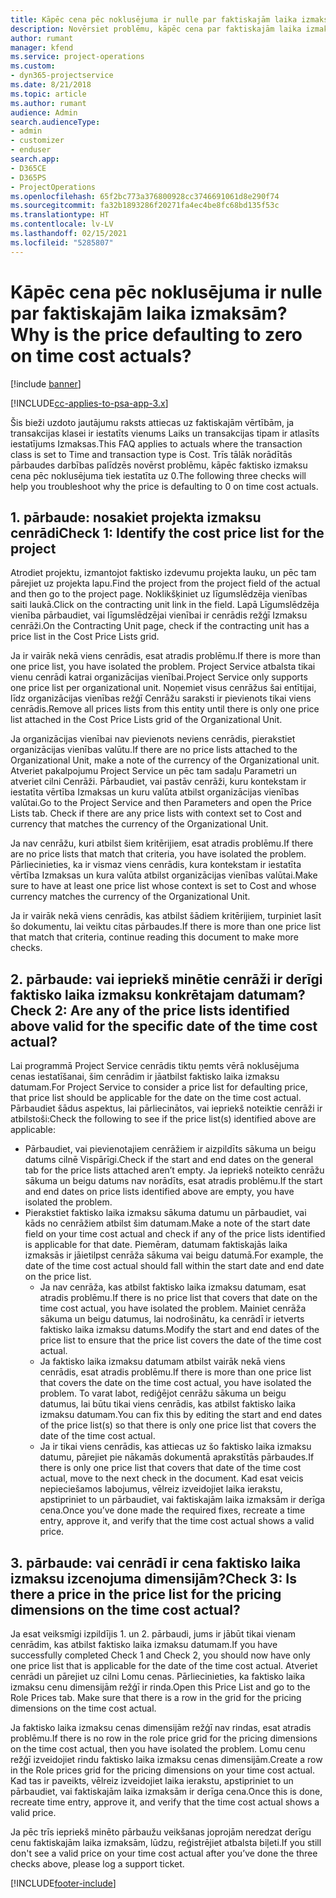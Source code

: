 ```yaml
---
title: Kāpēc cena pēc noklusējuma ir nulle par faktiskajām laika izmaksām?
description: Novērsiet problēmu, kāpēc cena par faktiskajām laika izmaksām tiek pēc noklusējuma iestatīta uz 0.
author: rumant
manager: kfend
ms.service: project-operations
ms.custom:
- dyn365-projectservice
ms.date: 8/21/2018
ms.topic: article
ms.author: rumant
audience: Admin
search.audienceType:
- admin
- customizer
- enduser
search.app:
- D365CE
- D365PS
- ProjectOperations
ms.openlocfilehash: 65f2bc773a376800928cc3746691061d8e290f74
ms.sourcegitcommit: fa32b1893286f20271fa4ec4be8fc68bd135f53c
ms.translationtype: HT
ms.contentlocale: lv-LV
ms.lasthandoff: 02/15/2021
ms.locfileid: "5285807"
---
```

# <a name="why-is-the-price-defaulting-to-zero-on-time-cost-actuals"></a><span data-ttu-id="6289a-103">Kāpēc cena pēc noklusējuma ir nulle par faktiskajām laika izmaksām?</span><span class="sxs-lookup"><span data-stu-id="6289a-103">Why is the price defaulting to zero on time cost actuals?</span></span>

[!include [banner](../includes/psa-now-project-operations.md)]

[!INCLUDE[cc-applies-to-psa-app-3.x](../includes/cc-applies-to-psa-app-3x.md)]

<span data-ttu-id="6289a-104">Šis bieži uzdoto jautājumu raksts attiecas uz faktiskajām vērtībām, ja transakcijas klasei ir iestatīts vienums Laiks un transakcijas tipam ir atlasīts iestatījums Izmaksas.</span><span class="sxs-lookup"><span data-stu-id="6289a-104">This FAQ applies to actuals where the transaction class is set to Time and transaction type is Cost.</span></span> <span data-ttu-id="6289a-105">Trīs tālāk norādītās pārbaudes darbības palīdzēs novērst problēmu, kāpēc faktisko izmaksu cena pēc noklusējuma tiek iestatīta uz 0.</span><span class="sxs-lookup"><span data-stu-id="6289a-105">The following three checks will help you troubleshoot why the price is defaulting to 0 on time cost actuals.</span></span>
 
## <a name="check-1-identify-the-cost-price-list-for-the-project"></a><span data-ttu-id="6289a-106">1. pārbaude: nosakiet projekta izmaksu cenrādi</span><span class="sxs-lookup"><span data-stu-id="6289a-106">Check 1: Identify the cost price list for the project</span></span>

<span data-ttu-id="6289a-107">Atrodiet projektu, izmantojot faktisko izdevumu projekta lauku, un pēc tam pārejiet uz projekta lapu.</span><span class="sxs-lookup"><span data-stu-id="6289a-107">Find the project from the project field of the actual and then go to the project page.</span></span> <span data-ttu-id="6289a-108">Noklikšķiniet uz līgumslēdzēja vienības saiti laukā.</span><span class="sxs-lookup"><span data-stu-id="6289a-108">Click on the contracting unit link in the field.</span></span> <span data-ttu-id="6289a-109">Lapā Līgumslēdzēja vienība pārbaudiet, vai līgumslēdzējai vienībai ir cenrādis režģī Izmaksu cenrāži.</span><span class="sxs-lookup"><span data-stu-id="6289a-109">On the Contracting Unit page, check if the contracting unit has a price list in the Cost Price Lists grid.</span></span>

<span data-ttu-id="6289a-110">Ja ir vairāk nekā viens cenrādis, esat atradis problēmu.</span><span class="sxs-lookup"><span data-stu-id="6289a-110">If there is more than one price list, you have isolated the problem.</span></span> <span data-ttu-id="6289a-111">Project Service atbalsta tikai vienu cenrādi katrai organizācijas vienībai.</span><span class="sxs-lookup"><span data-stu-id="6289a-111">Project Service only supports one price list per organizational unit.</span></span> <span data-ttu-id="6289a-112">Noņemiet visus cenrāžus šai entītijai, līdz organizācijas vienības režģī Cenrāžu saraksti ir pievienots tikai viens cenrādis.</span><span class="sxs-lookup"><span data-stu-id="6289a-112">Remove all prices lists from this entity until there is only one price list attached in the Cost Price Lists grid of the Organizational Unit.</span></span>

<span data-ttu-id="6289a-113">Ja organizācijas vienībai nav pievienots neviens cenrādis, pierakstiet organizācijas vienības valūtu.</span><span class="sxs-lookup"><span data-stu-id="6289a-113">If there are no price lists attached to the Organizational Unit, make a note of the currency of the Organizational unit.</span></span> <span data-ttu-id="6289a-114">Atveriet pakalpojumu Project Service un pēc tam sadaļu Parametri un atveriet cilni Cenrāži. Pārbaudiet, vai pastāv cenrāži, kuru kontekstam ir iestatīta vērtība Izmaksas un kuru valūta atbilst organizācijas vienības valūtai.</span><span class="sxs-lookup"><span data-stu-id="6289a-114">Go to the Project Service and then Parameters and open the Price Lists tab. Check if there are any price lists with context set to Cost and currency that matches the currency of the Organizational Unit.</span></span>
 
<span data-ttu-id="6289a-115">Ja nav cenrāžu, kuri atbilst šiem kritērijiem, esat atradis problēmu.</span><span class="sxs-lookup"><span data-stu-id="6289a-115">If there are no price lists that match that criteria, you have isolated the problem.</span></span> <span data-ttu-id="6289a-116">Pārliecinieties, ka ir vismaz viens cenrādis, kura kontekstam ir iestatīta vērtība Izmaksas un kura valūta atbilst organizācijas vienības valūtai.</span><span class="sxs-lookup"><span data-stu-id="6289a-116">Make sure to have at least one price list whose context is set to Cost and whose currency matches the currency of the Organizational Unit.</span></span>

<span data-ttu-id="6289a-117">Ja ir vairāk nekā viens cenrādis, kas atbilst šādiem kritērijiem, turpiniet lasīt šo dokumentu, lai veiktu citas pārbaudes.</span><span class="sxs-lookup"><span data-stu-id="6289a-117">If there is more than one price list that match that criteria, continue reading this document to make more checks.</span></span>

## <a name="check-2-are-any-of-the-price-lists-identified-above-valid-for-the-specific-date-of-the-time-cost-actual"></a><span data-ttu-id="6289a-118">2. pārbaude: vai iepriekš minētie cenrāži ir derīgi faktisko laika izmaksu konkrētajam datumam?</span><span class="sxs-lookup"><span data-stu-id="6289a-118">Check 2: Are any of the price lists identified above valid for the specific date of the time cost actual?</span></span>

<span data-ttu-id="6289a-119">Lai programmā Project Service cenrādis tiktu ņemts vērā noklusējuma cenas iestatīšanai, šim cenrādim ir jāatbilst faktisko laika izmaksu datumam.</span><span class="sxs-lookup"><span data-stu-id="6289a-119">For Project Service to consider a price list for defaulting price, that price list should be applicable for the date on the time cost actual.</span></span> <span data-ttu-id="6289a-120">Pārbaudiet šādus aspektus, lai pārliecinātos, vai iepriekš noteiktie cenrāži ir atbilstoši:</span><span class="sxs-lookup"><span data-stu-id="6289a-120">Check the following to see if the price list(s) identified above are applicable:</span></span>

- <span data-ttu-id="6289a-121">Pārbaudiet, vai pievienotajiem cenrāžiem ir aizpildīts sākuma un beigu datums cilnē Vispārīgi.</span><span class="sxs-lookup"><span data-stu-id="6289a-121">Check if the start and end dates on the general tab for the price lists attached aren’t empty.</span></span> <span data-ttu-id="6289a-122">Ja iepriekš noteikto cenrāžu sākuma un beigu datums nav norādīts, esat atradis problēmu.</span><span class="sxs-lookup"><span data-stu-id="6289a-122">If the start and end dates on price lists identified above are empty, you have isolated the problem.</span></span> 
- <span data-ttu-id="6289a-123">Pierakstiet faktisko laika izmaksu sākuma datumu un pārbaudiet, vai kāds no cenrāžiem atbilst šim datumam.</span><span class="sxs-lookup"><span data-stu-id="6289a-123">Make a note of the start date field on your time cost actual and check if any of the price lists identified is applicable for that date.</span></span> <span data-ttu-id="6289a-124">Piemēram, datumam faktiskajās laika izmaksās ir jāietilpst cenrāža sākuma vai beigu datumā.</span><span class="sxs-lookup"><span data-stu-id="6289a-124">For example, the date of the time cost actual should fall within the start date and end date on the price list.</span></span> 
    - <span data-ttu-id="6289a-125">Ja nav cenrāža, kas atbilst faktisko laika izmaksu datumam, esat atradis problēmu.</span><span class="sxs-lookup"><span data-stu-id="6289a-125">If there is no price list that covers that date on the time cost actual, you have isolated the problem.</span></span> <span data-ttu-id="6289a-126">Mainiet cenrāža sākuma un beigu datumus, lai nodrošinātu, ka cenrādī ir ietverts faktisko laika izmaksu datums.</span><span class="sxs-lookup"><span data-stu-id="6289a-126">Modify the start and end dates of the price list to ensure that the price list covers the date of the time cost actual.</span></span> 
    - <span data-ttu-id="6289a-127">Ja faktisko laika izmaksu datumam atbilst vairāk nekā viens cenrādis, esat atradis problēmu.</span><span class="sxs-lookup"><span data-stu-id="6289a-127">If there is more than one price list that covers the date on the time cost actual, you have isolated the problem.</span></span> <span data-ttu-id="6289a-128">To varat labot, rediģējot cenrāžu sākuma un beigu datumus, lai būtu tikai viens cenrādis, kas atbilst faktisko laika izmaksu datumam.</span><span class="sxs-lookup"><span data-stu-id="6289a-128">You can fix this by editing the start and end dates of the price list(s) so that there is only one price list that covers the date of the time cost actual.</span></span> 
    - <span data-ttu-id="6289a-129">Ja ir tikai viens cenrādis, kas attiecas uz šo faktisko laika izmaksu datumu, pārejiet pie nākamās dokumentā aprakstītās pārbaudes.</span><span class="sxs-lookup"><span data-stu-id="6289a-129">If there is only one price list that covers that date of the time cost actual, move to the next check in the document.</span></span>
<span data-ttu-id="6289a-130">Kad esat veicis nepieciešamos labojumus, vēlreiz izveidojiet laika ierakstu, apstipriniet to un pārbaudiet, vai faktiskajām laika izmaksām ir derīga cena.</span><span class="sxs-lookup"><span data-stu-id="6289a-130">Once you’ve done made the required fixes, recreate a time entry, approve it, and verify that the time cost actual shows a valid price.</span></span>

## <a name="check-3-is-there-a-price-in-the-price-list-for-the-pricing-dimensions-on-the-time-cost-actual"></a><span data-ttu-id="6289a-131">3. pārbaude: vai cenrādī ir cena faktisko laika izmaksu izcenojuma dimensijām?</span><span class="sxs-lookup"><span data-stu-id="6289a-131">Check 3: Is there a price in the price list for the pricing dimensions on the time cost actual?</span></span>

<span data-ttu-id="6289a-132">Ja esat veiksmīgi izpildījis 1. un 2. pārbaudi, jums ir jābūt tikai vienam cenrādim, kas atbilst faktisko laika izmaksu datumam.</span><span class="sxs-lookup"><span data-stu-id="6289a-132">If you have successfully completed Check 1 and Check 2, you should now have only one price list that is applicable for the date of the time cost actual.</span></span> <span data-ttu-id="6289a-133">Atveriet cenrādi un pārejiet uz cilni Lomu cenas. Pārliecinieties, ka faktisko laika izmaksu cenu dimensijām režģī ir rinda.</span><span class="sxs-lookup"><span data-stu-id="6289a-133">Open this Price List and go to the Role Prices tab. Make sure that there is a row in the grid for the pricing dimensions on the time cost actual.</span></span>

<span data-ttu-id="6289a-134">Ja faktisko laika izmaksu cenas dimensijām režģī nav rindas, esat atradis problēmu.</span><span class="sxs-lookup"><span data-stu-id="6289a-134">If there is no row in the role price grid for the pricing dimensions on the time cost actual, then you have isolated the problem.</span></span> <span data-ttu-id="6289a-135">Lomu cenu režģī izveidojiet rindu faktisko laika izmaksu cenas dimensijām.</span><span class="sxs-lookup"><span data-stu-id="6289a-135">Create a row in the Role prices grid for the pricing dimensions on your time cost actual.</span></span> <span data-ttu-id="6289a-136">Kad tas ir paveikts, vēlreiz izveidojiet laika ierakstu, apstipriniet to un pārbaudiet, vai faktiskajām laika izmaksām ir derīga cena.</span><span class="sxs-lookup"><span data-stu-id="6289a-136">Once this is done, recreate time entry, approve it, and verify that the time cost actual shows a valid price.</span></span>
 
<span data-ttu-id="6289a-137">Ja pēc trīs iepriekš minēto pārbaužu veikšanas joprojām neredzat derīgu cenu faktiskajām laika izmaksām, lūdzu, reģistrējiet atbalsta biļeti.</span><span class="sxs-lookup"><span data-stu-id="6289a-137">If you still don't see a valid price on your time cost actual after you’ve done the three checks above, please log a support ticket.</span></span>





[!INCLUDE[footer-include](../includes/footer-banner.md)]